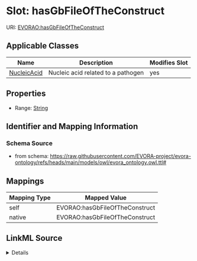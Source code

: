 

# Slot: hasGbFileOfTheConstruct



URI: [EVORAO:hasGbFileOfTheConstruct](https://raw.githubusercontent.com/EVORA-project/evora-ontology/refs/heads/main/models/owl/evora_ontology.owl.ttl#hasGbFileOfTheConstruct)



<!-- no inheritance hierarchy -->





## Applicable Classes

| Name | Description | Modifies Slot |
| --- | --- | --- |
| [NucleicAcid](NucleicAcid.md) | Nucleic acid related to a pathogen |  yes  |







## Properties

* Range: [String](String.md)





## Identifier and Mapping Information







### Schema Source


* from schema: https://raw.githubusercontent.com/EVORA-project/evora-ontology/refs/heads/main/models/owl/evora_ontology.owl.ttl#




## Mappings

| Mapping Type | Mapped Value |
| ---  | ---  |
| self | EVORAO:hasGbFileOfTheConstruct |
| native | EVORAO:hasGbFileOfTheConstruct |




## LinkML Source

<details>
```yaml
name: hasGbFileOfTheConstruct
from_schema: https://raw.githubusercontent.com/EVORA-project/evora-ontology/refs/heads/main/models/owl/evora_ontology.owl.ttl#
rank: 1000
alias: hasGbFileOfTheConstruct
domain_of:
- Nucleic Acid
range: string

```
</details>